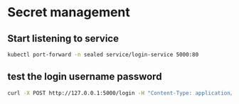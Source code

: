 # Secret management

## Start listening to service

```sh
kubectl port-forward -n sealed service/login-service 5000:80
```


## test the login username password
```sh
curl -X POST http://127.0.0.1:5000/login -H "Content-Type: application/json" -d '{"username": "<username>", "password": "<password>"}'
```

